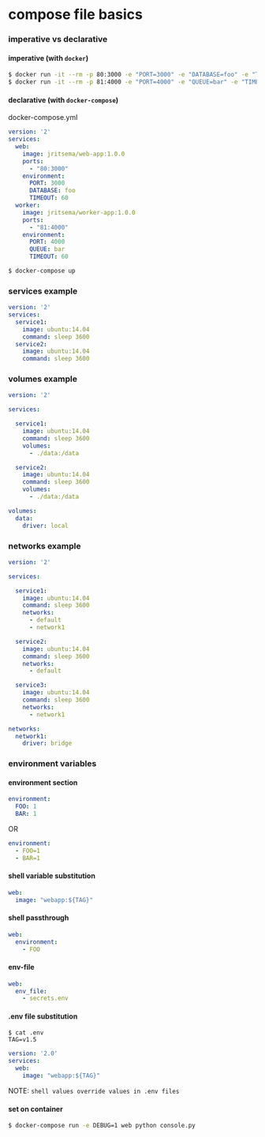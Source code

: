 compose file basics
====================

### imperative vs declarative 

#### imperative (with `docker`)

```bash
$ docker run -it --rm -p 80:3000 -e "PORT=3000" -e "DATABASE=foo" -e "TIMEOUT=60" --name web jritsema/web-app:1.0.0
$ docker run -it --rm -p 81:4000 -e "PORT=4000" -e "QUEUE=bar" -e "TIMEOUT=60" --name worker jritsema/worker-app:1.0.0
```

#### declarative (with `docker-compose`)

docker-compose.yml

```yaml
version: '2'
services:
  web:
    image: jritsema/web-app:1.0.0
    ports:
      - "80:3000"
    environment:
      PORT: 3000
      DATABASE: foo
      TIMEOUT: 60    
  worker:
    image: jritsema/worker-app:1.0.0
    ports:
      - "81:4000"
    environment:
      PORT: 4000
      QUEUE: bar
      TIMEOUT: 60    
```

```bash
$ docker-compose up
```


### services example

```yaml
version: '2'
services:
  service1:
    image: ubuntu:14.04
    command: sleep 3600
  service2:
    image: ubuntu:14.04
    command: sleep 3600
```

### volumes example

```yaml
version: '2'

services:

  service1:
    image: ubuntu:14.04
    command: sleep 3600
    volumes:
      - ./data:/data

  service2:
    image: ubuntu:14.04
    command: sleep 3600
    volumes:
      - ./data:/data

volumes:
  data:
    driver: local
```

### networks example

```yaml
version: '2'

services:

  service1:
    image: ubuntu:14.04
    command: sleep 3600
    networks:
      - default
      - network1

  service2:
    image: ubuntu:14.04
    command: sleep 3600
    networks:
      - default

  service3:
    image: ubuntu:14.04
    command: sleep 3600
    networks:
      - network1       

networks:
  network1:
    driver: bridge
```


### environment variables


#### environment section

```yaml
environment:
  FOO: 1
  BAR: 1
```

OR

```yaml
environment:
  - FOO=1
  - BAR=1  
```

#### shell variable substitution

```yaml
web:
  image: "webapp:${TAG}"
```

#### shell passthrough

```yaml
web:
  environment:
    - FOO
```

#### env-file

```yaml
web:
  env_file:
    - secrets.env
```

#### .env file substitution

```
$ cat .env
TAG=v1.5
```

```yaml
version: '2.0'
services:
  web:
    image: "webapp:${TAG}"
```

NOTE: `shell values override values in .env files`

#### set on container

```bash
$ docker-compose run -e DEBUG=1 web python console.py
```
